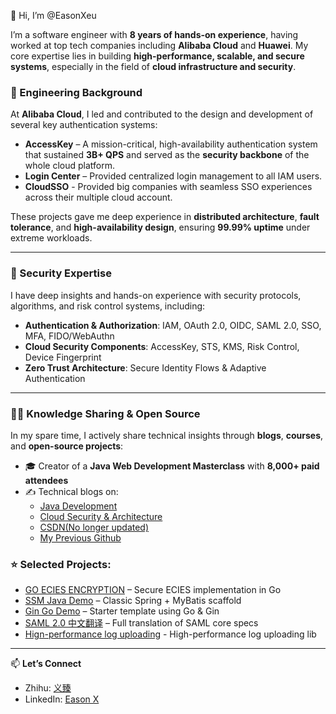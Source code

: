 👋 Hi, I’m @EasonXeu

I’m a software engineer with **8 years of hands-on experience**, having worked at top tech companies including **Alibaba Cloud** and **Huawei**. My core expertise lies in building **high-performance, scalable, and secure systems**, especially in the field of **cloud infrastructure and security**.

### 💼 Engineering Background

At **Alibaba Cloud**, I led and contributed to the design and development of several key authentication systems:

- **AccessKey** – A mission-critical, high-availability authentication system that sustained **3B+ QPS** and served as the **security backbone** of the whole cloud platform.  
- **Login Center** – Provided centralized login management to all IAM users.
- **CloudSSO** - Provided big companies with seamless SSO experiences across their multiple cloud account. 

These projects gave me deep experience in **distributed architecture**, **fault tolerance**, and **high-availability design**, ensuring **99.99% uptime** under extreme workloads.

---

### 🔐 Security Expertise

I have deep insights and hands-on experience with security protocols, algorithms, and risk control systems, including:

- **Authentication & Authorization**: IAM, OAuth 2.0, OIDC, SAML 2.0, SSO, MFA, FIDO/WebAuthn  
- **Cloud Security Components**: AccessKey, STS, KMS, Risk Control, Device Fingerprint  
- **Zero Trust Architecture**: Secure Identity Flows & Adaptive Authentication
---

### 🧑‍🏫 Knowledge Sharing & Open Source

In my spare time, I actively share technical insights through **blogs**, **courses**, and **open-source projects**:

- 🎓 Creator of a **Java Web Development Masterclass** with **8,000+ paid attendees**
- ✍️ Technical blogs on:
  - [Java Development](https://www.zhihu.com/column/yizhenn)  
  - [Cloud Security & Architecture](https://www.zhihu.com/column/cloudcomputing)
  - [CSDN(No longer updated)](https://blog.csdn.net/yizhenn)
  - [My Previous Github](https://github.com/ZhenShiErGe/ConnectionPool)

### ⭐ Selected Projects:
- [GO ECIES ENCRYPTION](https://github.com/hotstar/ecies) – Secure ECIES implementation in Go  
- [SSM Java Demo](https://github.com/EasonXeu/ssmDemo) – Classic Spring + MyBatis scaffold  
- [Gin Go Demo](https://github.com/EasonXeu/go-web-demo) – Starter template using Go & Gin  
- [SAML 2.0 中文翻译](https://github.com/EasonXeu/saml-core-2.0-os) – Full translation of SAML core specs
- [Hign-performance log uploading](https://github.com/EasonXeu/go-event-uploader) - High-performance log uploading lib

---

📫 **Let’s Connect**

- Zhihu: [义臻](https://www.zhihu.com/column/cloudcomputing)  
- LinkedIn: [Eason X](https://www.linkedin.com/in/eason-x-65120aa8/)
